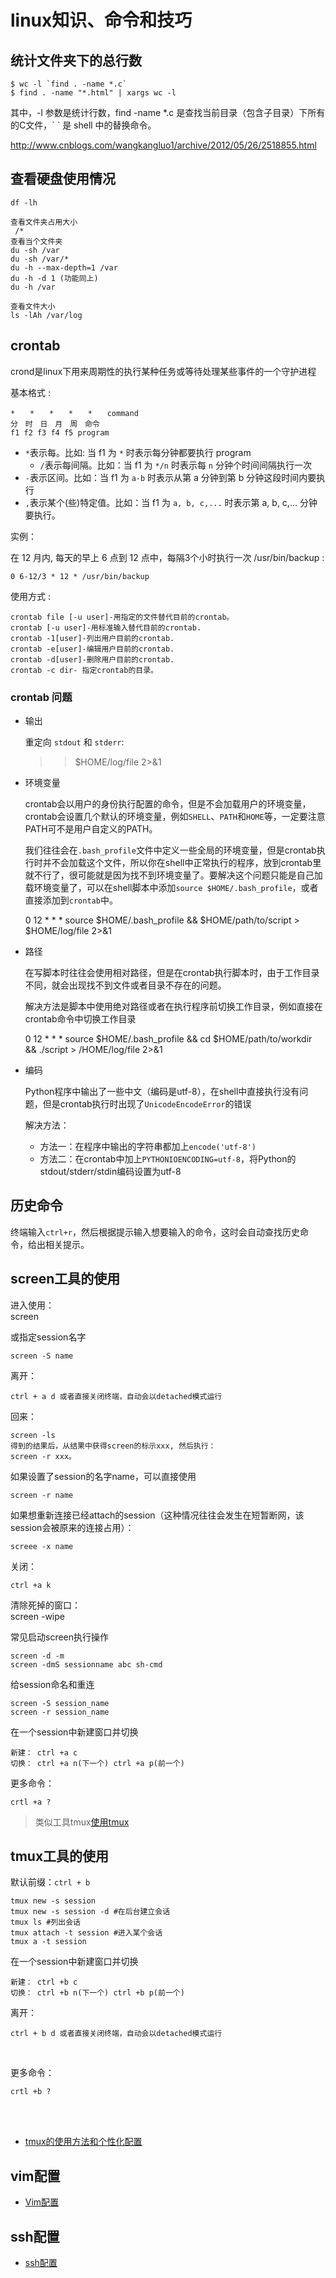 # linux知识、命令和技巧

## 统计文件夹下的总行数

	$ wc -l `find . -name *.c`
	$ find . -name "*.html" | xargs wc -l

其中，-l 参数是统计行数，find -name *.c 是查找当前目录（包含子目录）下所有的C文件，\` \` 是 shell 中的替换命令。

<http://www.cnblogs.com/wangkangluo1/archive/2012/05/26/2518855.html>


## 查看硬盘使用情况
	df -lh

	查看文件夹占用大小
	 /*
	查看当个文件夹
	du -sh /var
	du -sh /var/*
	du -h --max-depth=1 /var
	du -h -d 1 (功能同上)
	du -h /var
	
	查看文件大小
	ls -lAh /var/log

## crontab

crond是linux下用来周期性的执行某种任务或等待处理某些事件的一个守护进程

基本格式 : 

	*　　*　　*　　*　　*　　command 
	分　时　日　月　周　命令 
	f1 f2 f3 f4 f5 program 

* `*`表示每。比如: 当 f1 为 `*` 时表示每分钟都要执行 program
  * `/`表示每间隔。比如：当 f1 为 `*/n` 时表示每 `n` 分钟个时间间隔执行一次
* `-`表示区间。比如：当 f1 为 `a-b` 时表示从第 a 分钟到第 b 分钟这段时间内要执行
* `,`表示某个(些)特定值。比如：当 f1 为 `a, b, c,...` 时表示第 a, b, c,... 分钟要执行。

实例：

在 12 月内, 每天的早上 6 点到 12 点中，每隔3个小时执行一次 /usr/bin/backup : 

	0 6-12/3 * 12 * /usr/bin/backup 


使用方式 : 

	crontab file [-u user]-用指定的文件替代目前的crontab。 
	crontab [-u user]-用标准输入替代目前的crontab. 
	crontab -1[user]-列出用户目前的crontab. 
	crontab -e[user]-编辑用户目前的crontab. 
	crontab -d[user]-删除用户目前的crontab. 
	crontab -c dir- 指定crontab的目录。 

### crontab 问题

* 输出

  重定向 `stdout` 和 `stderr`:
  ​	
  	>> $HOME/log/file 2>&1

* 环境变量

  crontab会以用户的身份执行配置的命令，但是不会加载用户的环境变量，crontab会设置几个默认的环境变量，例如`SHELL`、`PATH`和`HOME`等，一定要注意PATH可不是用户自定义的PATH。

  我们往往会在`.bash_profile`文件中定义一些全局的环境变量，但是crontab执行时并不会加载这个文件，所以你在shell中正常执行的程序，放到crontab里就不行了，很可能就是因为找不到环境变量了。要解决这个问题只能是自己加载环境变量了，可以在shell脚本中添加`source $HOME/.bash_profile`，或者直接添加到`crontab`中。

  	0 12 * * * source $HOME/.bash_profile && $HOME/path/to/script > $HOME/log/file 2>&1

* 路径

  在写脚本时往往会使用相对路径，但是在crontab执行脚本时，由于工作目录不同，就会出现找不到文件或者目录不存在的问题。

  解决方法是脚本中使用绝对路径或者在执行程序前切换工作目录，例如直接在crontab命令中切换工作目录

  	0 12 * * * source $HOME/.bash_profile && cd $HOME/path/to/workdir && ./script > /HOME/log/file 2>&1	

* 编码

  Python程序中输出了一些中文（编码是utf-8），在shell中直接执行没有问题，但是crontab执行时出现了`UnicodeEncodeError`的错误

  解决方法：

  * 方法一：在程序中输出的字符串都加上`encode('utf-8')`
  * 方法二：在crontab中加上`PYTHONIOENCODING=utf-8`，将Python的stdout/stderr/stdin编码设置为utf-8

## 历史命令

终端输入`ctrl+r`，然后根据提示输入想要输入的命令，这时会自动查找历史命令，给出相关提示。


## screen工具的使用

进入使用：
​	
	screen

或指定session名字 

	screen -S name


离开：

	ctrl + a d 或者直接关闭终端，自动会以detached模式运行

回来： 

	screen -ls 
	得到的结果后，从结果中获得screen的标示xxx, 然后执行： 
	screen -r xxx。

如果设置了session的名字name，可以直接使用

	screen -r name

如果想重新连接已经attach的session（这种情况往往会发生在短暂断网，该session会被原来的连接占用）：

	screee -x name

关闭： 

	ctrl +a k

清除死掉的窗口： 
​	
	screen -wipe

常见启动screen执行操作

	screen -d -m
	screen -dmS sessionname abc sh-cmd

给session命名和重连

	screen -S session_name
	screen -r session_name	

在一个session中新建窗口并切换

	新建： ctrl +a c
	切换： ctrl +a n(下一个) ctrl +a p(前一个)

更多命令：

	crtl +a ?

> 类似工具tmux[使用tmux](http://www.wushxin.top/2016/03/28/%E4%BD%BF%E7%94%A8tmux.html)

## tmux工具的使用	

默认前缀：`ctrl + b`

	tmux new -s session
	tmux new -s session -d #在后台建立会话
	tmux ls #列出会话
	tmux attach -t session #进入某个会话
	tmux a -t session

在一个session中新建窗口并切换

	新建： ctrl +b c
	切换： ctrl +b n(下一个) ctrl +b p(前一个)

离开：

	ctrl + b d 或者直接关闭终端，自动会以detached模式运行	
​	

更多命令：

	crtl +b ?

​	
​	
* [tmux的使用方法和个性化配置](http://mingxinglai.com/cn/2012/09/tmux/)	

## vim配置

* [Vim配置](../software_usage/vim.md)

## ssh配置

* [ssh配置](../ssh/ssh.md)

  ​
